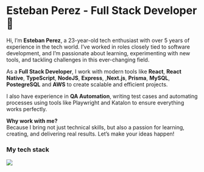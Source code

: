 # Esteban Perez - Full Stack Developer 🚀

Hi, I’m **Esteban Perez**, a 23-year-old tech enthusiast with over 5 years of experience in the tech world. I’ve worked in roles closely tied to software development, and I’m passionate about learning, experimenting with new tools, and tackling challenges in this ever-changing field.

As a **Full Stack Developer**, I work with modern tools like **React**, **React Native**, **TypeScript**, **NodeJS**, **Express**, ,**Next.js**, **Prisma**, **MySQL**, **PostegreSQL** and **AWS** to create scalable and efficient projects.

I also have experience in **QA Automation**, writing test cases and automating processes using tools like Playwright and Katalon to ensure everything works perfectly.

**Why work with me?**  
Because I bring not just technical skills, but also a passion for learning, creating, and delivering real results. Let’s make your ideas happen!

### My tech stack

<p align="left">
  <a href="https://skillicons.dev">
    <img src="https://skillicons.dev/icons?i=ts,js,react,nextjs,nodejs,express,mysql,postgresql,prisma,aws,jenkins,docker,git,github,postman,npm,jest,selenium" />
  </a>
</p>
